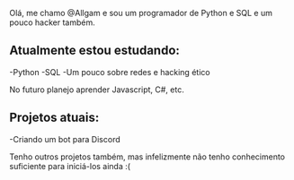 Olá, me chamo @Allgam e sou um programador de Python e SQL e um pouco hacker também.

Atualmente estou estudando:
----------------------------------------------

-Python
-SQL
-Um pouco sobre redes e hacking ético

No futuro planejo aprender Javascript, C#, etc.

Projetos atuais:
----------------------------------------------

-Criando um bot para Discord

Tenho outros projetos também, mas infelizmente não tenho conhecimento suficiente para iniciá-los ainda :(
